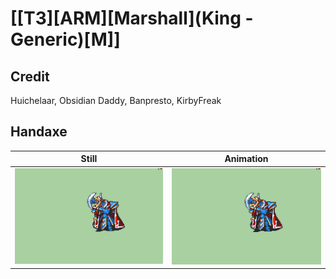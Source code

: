 # [\[T3\]\[ARM\]\[Marshall\]\(King - Generic\)\[M\]]

## Credit

Huichelaar, Obsidian Daddy, Banpresto, KirbyFreak
	
## Handaxe

| Still | Animation |
| :---: | :-------: |
| ![Handaxe still](./Handaxe_000.png) | ![Handaxe animation](./Handaxe.gif) |
